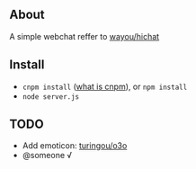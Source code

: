 ## About

A simple webchat reffer to [wayou/hichat](https://github.com/wayou/hichat)

## Install

-  `cnpm install` ([what is cnpm](http://cnpmjs.org/)), or `npm install`
-  `node server.js`

## TODO

-  Add emoticon: [turingou/o3o](https://github.com/turingou/o3o)
-  @someone √ 